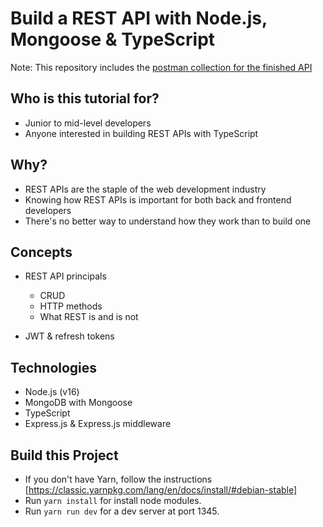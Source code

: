 # Build a REST API with Node.js, Mongoose & TypeScript

Note: This repository includes the [postman collection for the finished API](postman_collection.json)

## Who is this tutorial for?
* Junior to mid-level developers
* Anyone interested in building REST APIs with TypeScript

## Why?
* REST APIs are the staple of the web development industry
* Knowing how REST APIs is important for both back and frontend developers
* There's no better way to understand how they work than to build one

## Concepts
* REST API principals
    * CRUD
    * HTTP methods
    * What REST is and is not

* JWT & refresh tokens

## Technologies
* Node.js (v16)
* MongoDB with Mongoose
* TypeScript
* Express.js & Express.js middleware

## Build this Project
- If you don't have Yarn, follow the instructions [https://classic.yarnpkg.com/lang/en/docs/install/#debian-stable]
- Run `yarn install` for install node modules.
- Run `yarn run dev` for a dev server at port 1345.
